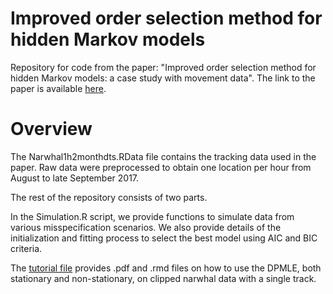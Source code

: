# Improved order selection method for hidden Markov models


Repository for code from the paper: "Improved order selection method for hidden Markov models: a case study with movement data". The link to the paper is available [here](https://arxiv.org/abs/2411.18826).

# Overview
The Narwhal1h2monthdts.RData file contains the tracking data used in the paper. Raw data were preprocessed to obtain one location per hour from August to late September 2017.


The rest of the repository consists of two parts. 


In the Simulation.R script, we provide functions to simulate data from various misspecification scenarios. We also provide details of the initialization and fitting process to select the best model using AIC and BIC criteria.

The [tutorial file](Code_DPMLE_MEE/Tutorial) provides .pdf and .rmd files on how to use the DPMLE, both stationary and non-stationary, on clipped narwhal data with a single track. 



